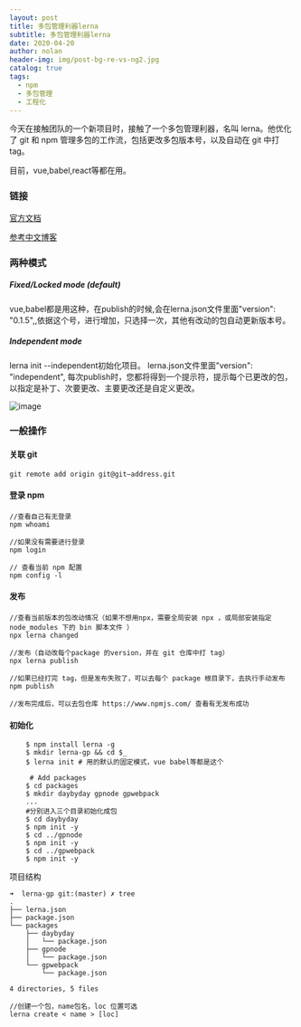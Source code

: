 ```yaml
---
layout: post
title: 多包管理利器lerna
subtitle: 多包管理利器lerna
date: 2020-04-20
author: nolan
header-img: img/post-bg-re-vs-ng2.jpg
catalog: true
tags:
  - npm
  - 多包管理
  - 工程化
---
```


今天在接触团队的一个新项目时，接触了一个多包管理利器，名叫 lerna。他优化了 git 和 npm 管理多包的工作流，包括更改多包版本号，以及自动在 git 中打tag。

目前，vue,babel,react等都在用。

###   链接

[官方文档](https://github.com/lerna/lerna/tree/master/commands/publish#readme)

[参考中文博客](https://juejin.im/post/5ced1609e51d455d850d3a6c)

###     两种模式

#####    Fixed/Locked mode (default)

vue,babel都是用这种，在publish的时候,会在lerna.json文件里面"version": "0.1.5",,依据这个号，进行增加，只选择一次，其他有改动的包自动更新版本号。

#####   Independent mode

lerna init --independent初始化项目。
lerna.json文件里面"version": "independent",
每次publish时，您都将得到一个提示符，提示每个已更改的包，以指定是补丁、次要更改、主要更改还是自定义更改。

![image](https://tva1.sinaimg.cn/large/007S8ZIlgy1ge3qcbdpm4j30dm050mxt.jpg)

###     一般操作



####    关联 git


```
git remote add origin git@git—address.git
```

####    登录 npm


```
//查看自己有无登录
npm whoami

//如果没有需要进行登录
npm login

// 查看当前 npm 配置
npm config -l

```

####    发布


```
//查看当前版本的包改动情况（如果不想用npx，需要全局安装 npx ，或局部安装指定 node_modules 下的 bin 脚本文件 ）
npx lerna changed

//发布（自动改每个package 的version，并在 git 仓库中打 tag）
npx lerna publish

//如果已经打完 tag，但是发布失败了，可以去每个 package 根目录下，去执行手动发布
npm publish

//发布完成后，可以去包仓库 https://www.npmjs.com/ 查看有无发布成功

```
####    初始化


```
    $ npm install lerna -g
    $ mkdir lerna-gp && cd $_
    $ lerna init # 用的默认的固定模式，vue babel等都是这个
    
     # Add packages
    $ cd packages
    $ mkdir daybyday gpnode gpwebpack
    ...
    #分别进入三个目录初始化成包
    $ cd daybyday
    $ npm init -y 
    $ cd ../gpnode
    $ npm init -y
    $ cd ../gpwebpack
    $ npm init -y

```
项目结构


```
➜  lerna-gp git:(master) ✗ tree
.
├── lerna.json
├── package.json
└── packages
    ├── daybyday
    │   └── package.json
    ├── gpnode
    │   └── package.json
    └── gpwebpack
        └── package.json

4 directories, 5 files

```

```
//创建一个包，name包名，loc 位置可选
lerna create < name > [loc]
```





